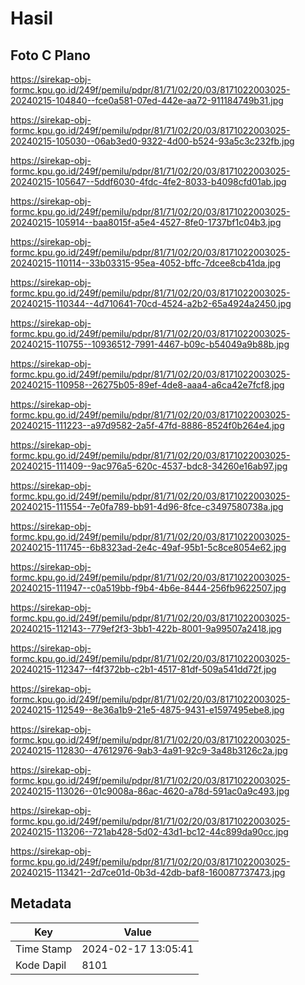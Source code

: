 # Hasil

## Foto C Plano

https://sirekap-obj-formc.kpu.go.id/249f/pemilu/pdpr/81/71/02/20/03/8171022003025-20240215-104840--fce0a581-07ed-442e-aa72-911184749b31.jpg

https://sirekap-obj-formc.kpu.go.id/249f/pemilu/pdpr/81/71/02/20/03/8171022003025-20240215-105030--06ab3ed0-9322-4d00-b524-93a5c3c232fb.jpg

https://sirekap-obj-formc.kpu.go.id/249f/pemilu/pdpr/81/71/02/20/03/8171022003025-20240215-105647--5ddf6030-4fdc-4fe2-8033-b4098cfd01ab.jpg

https://sirekap-obj-formc.kpu.go.id/249f/pemilu/pdpr/81/71/02/20/03/8171022003025-20240215-105914--baa8015f-a5e4-4527-8fe0-1737bf1c04b3.jpg

https://sirekap-obj-formc.kpu.go.id/249f/pemilu/pdpr/81/71/02/20/03/8171022003025-20240215-110114--33b03315-95ea-4052-bffc-7dcee8cb41da.jpg

https://sirekap-obj-formc.kpu.go.id/249f/pemilu/pdpr/81/71/02/20/03/8171022003025-20240215-110344--4d710641-70cd-4524-a2b2-65a4924a2450.jpg

https://sirekap-obj-formc.kpu.go.id/249f/pemilu/pdpr/81/71/02/20/03/8171022003025-20240215-110755--10936512-7991-4467-b09c-b54049a9b88b.jpg

https://sirekap-obj-formc.kpu.go.id/249f/pemilu/pdpr/81/71/02/20/03/8171022003025-20240215-110958--26275b05-89ef-4de8-aaa4-a6ca42e7fcf8.jpg

https://sirekap-obj-formc.kpu.go.id/249f/pemilu/pdpr/81/71/02/20/03/8171022003025-20240215-111223--a97d9582-2a5f-47fd-8886-8524f0b264e4.jpg

https://sirekap-obj-formc.kpu.go.id/249f/pemilu/pdpr/81/71/02/20/03/8171022003025-20240215-111409--9ac976a5-620c-4537-bdc8-34260e16ab97.jpg

https://sirekap-obj-formc.kpu.go.id/249f/pemilu/pdpr/81/71/02/20/03/8171022003025-20240215-111554--7e0fa789-bb91-4d96-8fce-c3497580738a.jpg

https://sirekap-obj-formc.kpu.go.id/249f/pemilu/pdpr/81/71/02/20/03/8171022003025-20240215-111745--6b8323ad-2e4c-49af-95b1-5c8ce8054e62.jpg

https://sirekap-obj-formc.kpu.go.id/249f/pemilu/pdpr/81/71/02/20/03/8171022003025-20240215-111947--c0a519bb-f9b4-4b6e-8444-256fb9622507.jpg

https://sirekap-obj-formc.kpu.go.id/249f/pemilu/pdpr/81/71/02/20/03/8171022003025-20240215-112143--779ef2f3-3bb1-422b-8001-9a99507a2418.jpg

https://sirekap-obj-formc.kpu.go.id/249f/pemilu/pdpr/81/71/02/20/03/8171022003025-20240215-112347--f4f372bb-c2b1-4517-81df-509a541dd72f.jpg

https://sirekap-obj-formc.kpu.go.id/249f/pemilu/pdpr/81/71/02/20/03/8171022003025-20240215-112549--8e36a1b9-21e5-4875-9431-e1597495ebe8.jpg

https://sirekap-obj-formc.kpu.go.id/249f/pemilu/pdpr/81/71/02/20/03/8171022003025-20240215-112830--47612976-9ab3-4a91-92c9-3a48b3126c2a.jpg

https://sirekap-obj-formc.kpu.go.id/249f/pemilu/pdpr/81/71/02/20/03/8171022003025-20240215-113026--01c9008a-86ac-4620-a78d-591ac0a9c493.jpg

https://sirekap-obj-formc.kpu.go.id/249f/pemilu/pdpr/81/71/02/20/03/8171022003025-20240215-113206--721ab428-5d02-43d1-bc12-44c899da90cc.jpg

https://sirekap-obj-formc.kpu.go.id/249f/pemilu/pdpr/81/71/02/20/03/8171022003025-20240215-113421--2d7ce01d-0b3d-42db-baf8-160087737473.jpg


## Metadata

| Key        | Value               |
| ---------- | ------------------- |
| Time Stamp | 2024-02-17 13:05:41 |
| Kode Dapil | 8101                |



